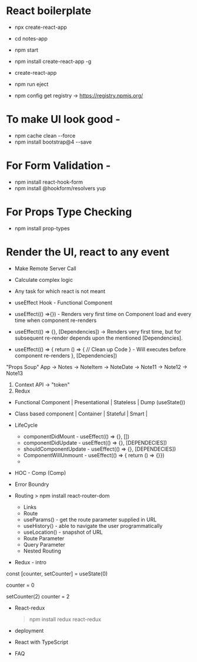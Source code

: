 # React boilerplate
- npx create-react-app <project-name>
- cd notes-app
- npm start


- npm install create-react-app -g
- create-react-app <project-name>

- npm run eject 

- npm config get registry -> https://registry.npmjs.org/

# To make UI look good -
- npm cache clean --force
- npm install bootstrap@4 --save

# For Form Validation - 
- npm install react-hook-form
- npm install @hookform/resolvers yup

# For Props Type Checking
- npm install prop-types

# Render the UI, react to any event
- Make Remote Server Call
- Calculate complex logic
- Any task for which react is not meant

- useEffect Hook - Functional Component

- useEffect(() =>{}) - Renders very first time on Component load and every time when component re-renders

- useEffect(() => {}, [Dependencies]) -> Renders very first time, but for subsequent re-render depends upon the mentioned [Dependencies].

- useEffect(() => {
    return () => { // Clean up Code }     - Will executes before component re-renders 
}, [Dependencies])


"Props Soup"
App -> Notes -> NoteItem -> NoteDate -> Note11 -> Note12 -> Note13
1. Context API -> "token"
2. Redux



- Functional Component | Presentational | Stateless | Dump (useState())
- Class based component | Container | Stateful | Smart | 
- LifeCycle
    - componentDidMount - useEffect(() => {}, [])
    - componentDidUpdate - useEffect(() => {}, [DEPENDECIES])
    - shouldComponentUpdate - useEffect(() => {}, [DEPENDECIES])
    - ComponentWillUnmount - useEffect(() => { return () => {}})
    - 
- HOC - Comp (Comp)
- Error Boundry
- Routing > npm install react-router-dom
    - Links
    - Route
    - useParams() - get the route parameter supplied in URL
    - useHistory() - able to navigate the user programmatically
    - useLocation() - snapshot of URL
    - Route Parameter
    - Query Parameter
    - Nested Routing

- Redux - intro

const [counter, setCounter] = useState(0)
<!-- To read  -->
counter = 0
<!-- Modify the state-->
setCounter(2)
counter = 2






- React-redux
    > npm install redux react-redux

- deployment
- React with TypeScript
- FAQ